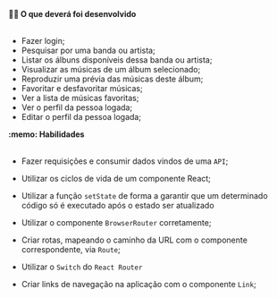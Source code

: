   <summary><strong>👨‍💻 O que deverá foi desenvolvido</strong></summary><br />

  - Fazer login;
  - Pesquisar por uma banda ou artista;
  - Listar os álbuns disponíveis dessa banda ou artista;
  - Visualizar as músicas de um álbum selecionado;
  - Reproduzir uma prévia das músicas deste álbum;
  - Favoritar e desfavoritar músicas;
  - Ver a lista de músicas favoritas;
  - Ver o perfil da pessoa logada;
  - Editar o perfil da pessoa logada;

  <summary><strong>:memo: Habilidades</strong></summary><br />

  - Fazer requisições e consumir dados vindos de uma `API`;

  - Utilizar os ciclos de vida de um componente React;

  - Utilizar a função `setState` de forma a garantir que um determinado código só é executado após o estado ser atualizado

  - Utilizar o componente `BrowserRouter` corretamente;

  - Criar rotas, mapeando o caminho da URL com o componente correspondente, via `Route`;

  - Utilizar o `Switch` do `React Router`

  - Criar links de navegação na aplicação com o componente `Link`;

